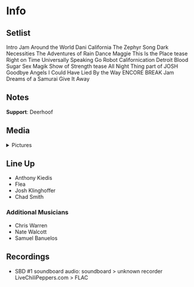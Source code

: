 # Info

## Setlist

Intro Jam
Around the World
Dani California
The Zephyr Song
Dark Necessities
The Adventures of Rain Dance Maggie
This Is the Place tease
Right on Time
Universally Speaking
Go Robot
Californication
Detroit
Blood Sugar Sex Magik
Show of Strength tease
All Night Thing part of JOSH
Goodbye Angels
I Could Have Lied
By the Way
ENCORE BREAK
Jam
Dreams of a Samurai
Give It Away

## Notes

**Support**: Deerhoof

## Media 

<details>
  <summary>Pictures</summary>
  <!--<img alt="Setlist" title="Setlist" src="_.jpg" height="200" />
  <img alt="Clipping" title="Clipping" src="_.jpg" height="200" />
  <img alt="Flyer" title="Flyer" src="_.jpg" height="200" />-->
</details>

## Line Up

* Anthony Kiedis
* Flea
* Josh Klinghoffer
* Chad Smith

### Additional Musicians

* Chris Warren  
* Nate Walcott  
* Samuel Banuelos

## Recordings

* SBD #1 soundboard audio: soundboard > unknown recorder LiveChiliPeppers.com > FLAC